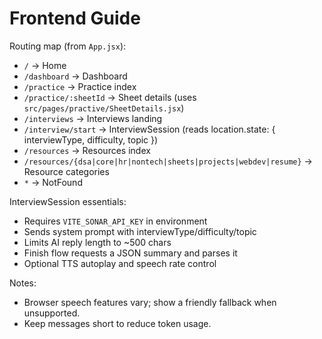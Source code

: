 # Frontend Guide

Routing map (from `App.jsx`):

* `/` → Home
* `/dashboard` → Dashboard
* `/practice` → Practice index
* `/practice/:sheetId` → Sheet details (uses `src/pages/practive/SheetDetails.jsx`)
* `/interviews` → Interviews landing
* `/interview/start` → InterviewSession (reads location.state: { interviewType, difficulty, topic })
* `/resources` → Resources index
* `/resources/{dsa|core|hr|nontech|sheets|projects|webdev|resume}` → Resource categories
* `*` → NotFound

InterviewSession essentials:

* Requires `VITE_SONAR_API_KEY` in environment
* Sends system prompt with interviewType/difficulty/topic
* Limits AI reply length to ~500 chars
* Finish flow requests a JSON summary and parses it
* Optional TTS autoplay and speech rate control

Notes:

* Browser speech features vary; show a friendly fallback when unsupported.
* Keep messages short to reduce token usage.
